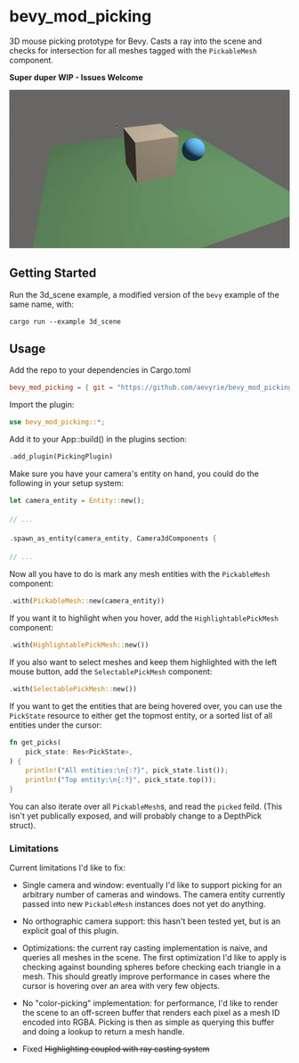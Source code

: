 # bevy_mod_picking

3D mouse picking prototype for Bevy. Casts a ray into the scene and checks for intersection for all meshes tagged with the `PickableMesh` component.

**Super duper WIP - Issues Welcome**

![Picking demo](docs/demo.gif)

## Getting Started

Run the 3d_scene example, a modified version of the `bevy` example of the same name, with:
```console
cargo run --example 3d_scene
```

## Usage

Add the repo to your dependencies in Cargo.toml

```toml
bevy_mod_picking = { git = "https://github.com/aevyrie/bevy_mod_picking", branch = "master" }
```

Import the plugin:

```rust
use bevy_mod_picking::*;
```

Add it to your App::build() in the plugins section:

```rust
.add_plugin(PickingPlugin)
```

Make sure you have your camera's entity on hand, you could do the following in your setup system:

```rust
let camera_entity = Entity::new();

// ...

.spawn_as_entity(camera_entity, Camera3dComponents {

// ...
```

Now all you have to do is mark any mesh entities with the `PickableMesh` component:

```rust
.with(PickableMesh::new(camera_entity))
```

If you want it to highlight when you hover, add the `HighlightablePickMesh` component:

```rust
.with(HighlightablePickMesh::new())
```

If you also want to select meshes and keep them highlighted with the left mouse button, add the `SelectablePickMesh` component:

```rust
.with(SelectablePickMesh::new())
```

If you want to get the entities that are being hovered over, you can use the `PickState` resource to either get the topmost entity, or a sorted list of all entities under the cursor:

```rust
fn get_picks(
    pick_state: Res<PickState>,
) {
    println!("All entities:\n{:?}", pick_state.list());
    println!("Top entity:\n{:?}", pick_state.top());
}
```

You can also iterate over all `PickableMesh`s, and read the `picked` feild. (This isn't yet publically exposed, and will probably change to a DepthPick struct).

### Limitations

Current limitations I'd like to fix:

* Single camera and window: eventually I'd like to support picking for an arbitrary number of cameras and windows. The camera entity currently passed into new `PickableMesh` instances does not yet do anything.

* No orthographic camera support: this hasn't been tested yet, but is an explicit goal of this plugin.

* Optimizations: the current ray casting implementation is naive, and queries all meshes in the scene. The first optimization I'd like to apply is checking against bounding spheres before checking each triangle in a mesh. This should greatly improve performance in cases where the cursor is hovering over an area with very few objects.

* No "color-picking" implementation: for performance, I'd like to render the scene to an off-screen buffer that renders each pixel as a mesh ID encoded into RGBA. Picking is then as simple as querying this buffer and doing a lookup to return a mesh handle.

* Fixed ~~Highlighting coupled with ray casting system~~
